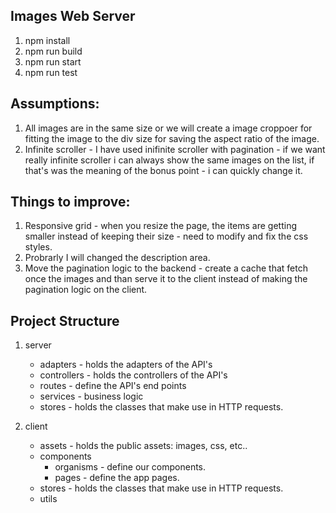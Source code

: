## Images Web Server

1. npm install
2. npm run build
3. npm run start
4. npm run test

## Assumptions:

1. All images are in the same size or we will create a image croppoer for fitting the image to the div size for saving the aspect ratio of the image.
2. Infinite scroller - I have used inifinite scroller with pagination - if we want really infinite scroller i can always show the same images on the list, if that's was the meaning of the bonus point - i can quickly change it.

## Things to improve:

1. Responsive grid - when you resize the page, the items are getting smaller instead of keeping their size - need to modify and fix the css styles.
2. Probrarly I will changed the description area.
3. Move the pagination logic to the backend - create a cache that fetch once the images and than serve it to the client instead of making the pagination logic on the client.


## Project Structure

1. server
	* adapters - holds the adapters of the API's
	* controllers - holds the controllers of the API's
	* routes - define the API's end points
	* services - business logic
	* stores - holds the classes that make use in HTTP requests.

2. client
	* assets - holds the public assets: images, css, etc..
	* components
		* organisms - define our components.
		* pages - define the app pages.
	* stores - holds the classes that make use in HTTP requests.
	* utils
